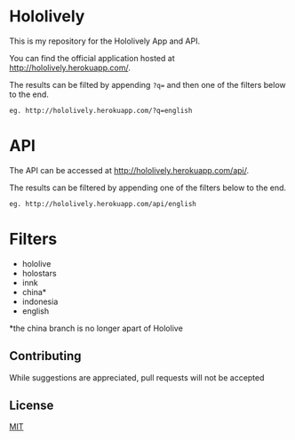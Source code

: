 # Hololively

This is my repository for the Hololively App and API.

You can find the official application hosted at http://hololively.herokuapp.com/.

The results can be filted by appending `?q=` and then one of the filters below to the end.

`eg. http://hololively.herokuapp.com/?q=english`

# API

The API can be accessed at http://hololively.herokuapp.com/api/.

The results can be filtered by appending one of the filters below to the end.

`eg. http://hololively.herokuapp.com/api/english`

# Filters
- hololive
- holostars
- innk
- china*
- indonesia
- english

*the china branch is no longer apart of Hololive



## Contributing
While suggestions are appreciated, pull requests will not be accepted

## License
[MIT](https://choosealicense.com/licenses/mit/)
